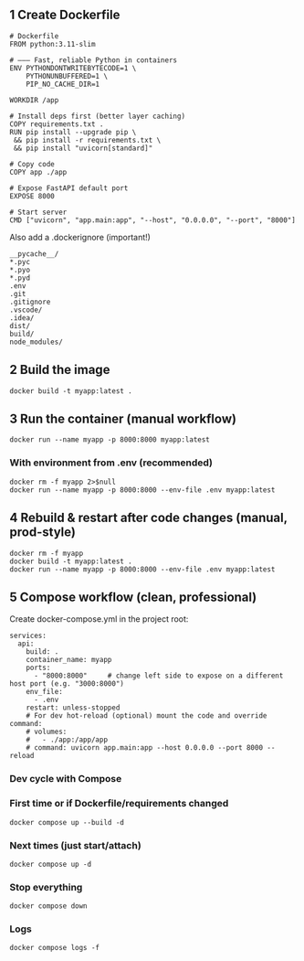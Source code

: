 ## 1 Create Dockerfile
```
# Dockerfile
FROM python:3.11-slim

# —–– Fast, reliable Python in containers
ENV PYTHONDONTWRITEBYTECODE=1 \
    PYTHONUNBUFFERED=1 \
    PIP_NO_CACHE_DIR=1

WORKDIR /app

# Install deps first (better layer caching)
COPY requirements.txt .
RUN pip install --upgrade pip \
 && pip install -r requirements.txt \
 && pip install "uvicorn[standard]"

# Copy code
COPY app ./app

# Expose FastAPI default port
EXPOSE 8000

# Start server
CMD ["uvicorn", "app.main:app", "--host", "0.0.0.0", "--port", "8000"]
```
Also add a .dockerignore (important!)
```
__pycache__/
*.pyc
*.pyo
*.pyd
.env
.git
.gitignore
.vscode/
.idea/
dist/
build/
node_modules/
```

## 2 Build the image
```
docker build -t myapp:latest .
```

## 3 Run the container (manual workflow)
```
docker run --name myapp -p 8000:8000 myapp:latest
```

### With environment from .env (recommended)
```
docker rm -f myapp 2>$null
docker run --name myapp -p 8000:8000 --env-file .env myapp:latest
```

## 4 Rebuild & restart after code changes (manual, prod-style)
```
docker rm -f myapp
docker build -t myapp:latest .
docker run --name myapp -p 8000:8000 --env-file .env myapp:latest
```

## 5 Compose workflow (clean, professional)
Create docker-compose.yml in the project root:
```
services:
  api:
    build: .
    container_name: myapp
    ports:
      - "8000:8000"     # change left side to expose on a different host port (e.g. "3000:8000")
    env_file:
      - .env
    restart: unless-stopped
    # For dev hot-reload (optional) mount the code and override command:
    # volumes:
    #   - ./app:/app/app
    # command: uvicorn app.main:app --host 0.0.0.0 --port 8000 --reload
```

### Dev cycle with Compose
### First time or if Dockerfile/requirements changed
```
docker compose up --build -d
```

### Next times (just start/attach)
```
docker compose up -d
```

### Stop everything
```
docker compose down
```

### Logs
```
docker compose logs -f
```

